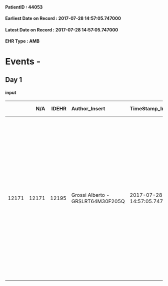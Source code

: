 
#### PatientID : 44053
#### Earliest Date on Record : 2017-07-28 14:57:05.747000
#### Latest Date on Record : 2017-07-28 14:57:05.747000
#### EHR Type : AMB

# Events - 

## Day 1

#### input
|       |    N/A |   IDEHR | Author_Insert                     | TimeStamp_Insert           | EHRType   |   PatientID |   IDDigitalSignDocument | persone_vicine   |   Unnamed: 0_x.1 |   IDANAMNESI_SOCIALE | Patient   | FamigliaAltro   | Paziente_T   | FamigliaAltro_T   |   Non_Rilevabile_x.1 | Note_Non_Rilevabile_x.1   | opt_Problemi   | chk_contr_sintomi   | opt_paziente_a   | opt_famiglia_a   | opt_adeguatezza   | ds_note_ad                                                                                                | opt_paziente_solo   | opt_presente_assente   | Presenza_minori   | Caregiver_principale   | opt_capacita   | ds_familiari_coinv   | opt_necessario   | opt_presente   | opt_risorse_ec   | ds_note_prio                                                                                                                                                                                                                                                                                            | opt_paziente_ad   | opt_caregiver_ad   | opt_inv_civile   |   invalidita_perc | Needs     | Domestic partnership   | Fragility                    | opt_disponibilita_f   | opt_indennita_acc   | opt_disponibilit_paz   |
|------:|-------:|--------:|:----------------------------------|:---------------------------|:----------|------------:|------------------------:|:-----------------|-----------------:|---------------------:|:----------|:----------------|:-------------|:------------------|---------------------:|:--------------------------|:---------------|:--------------------|:-----------------|:-----------------|:------------------|:----------------------------------------------------------------------------------------------------------|:--------------------|:-----------------------|:------------------|:-----------------------|:---------------|:---------------------|:-----------------|:---------------|:-----------------|:--------------------------------------------------------------------------------------------------------------------------------------------------------------------------------------------------------------------------------------------------------------------------------------------------------|:------------------|:-------------------|:-----------------|------------------:|:----------|:-----------------------|:-----------------------------|:----------------------|:--------------------|:-----------------------|
| 12171 |  12171 |   12195 | Grossi Alberto - GRSLRT64M30F205Q | 2017-07-28 14:57:05.747000 | AMB       |       44053 |                  832424 | N/A              |             6741 |                 4242 | Si#1      | Si#1            | Parziale#2   | Si#1              |                    0 | NR                        | No#0           | controllo sintomi#0 | Congruenti#1     | Congruenti#1     | Da valutare#2     | Il paziente vive solo, sar√† inserito badante 24 ore, due figli fuori casa di cui uno medico (ginecologo) | No#0                | Presente#1             | No#0              | figlio Luca            | Adeguato#0     | daughter in law      | Si#1             | Si#1           | Adeguate#1       | Il figlio medico e la nuora sono orientati rispetto ad un percorso di CP. Hanno avuto difficolt√† ad attivare il servizio e ad inserire badante perch√© pz acritico rispetto alle esigenze. Alla fine il paziente si √® rimesso alla volont√† del figlio forse pi√π subendo che accettando la decisione | Parziale#1        | Totale#2           | Si#1             |               100 | Clinici#0 | Badante#1              | sovraccarico assistenziale#4 | Si#1                  | No#0                | Si#1                   |


